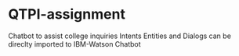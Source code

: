 # QTPI-assignment
Chatbot to assist college inquiries
Intents Entities and Dialogs can be direclty imported to IBM-Watson Chatbot
